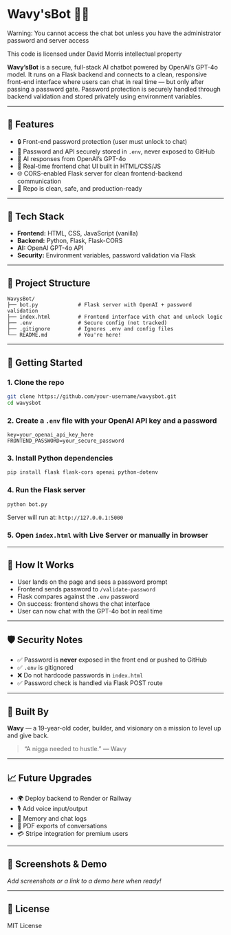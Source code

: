 # Wavy'sBot 🌊🤖
Warning: You cannot access the chat bot unless you have the administrator password and server access 


This code is licensed under David Morris intellectual property


**Wavy’sBot** is a secure, full-stack AI chatbot powered by OpenAI’s GPT-4o model. It runs on a Flask backend and connects to a clean, responsive front-end interface where users can chat in real time — but only after passing a password gate. Password protection is securely handled through backend validation and stored privately using environment variables.

---

## 🔐 Features

- 🔒 Front-end password protection (user must unlock to chat)
- 🔐 Password and API securely stored in `.env`, never exposed to GitHub
- 🤖 AI responses from OpenAI’s GPT-4o
- 💬 Real-time frontend chat UI built in HTML/CSS/JS
- 🌐 CORS-enabled Flask server for clean frontend-backend communication
- 🧼 Repo is clean, safe, and production-ready

---

## 🧠 Tech Stack

- **Frontend:** HTML, CSS, JavaScript (vanilla)
- **Backend:** Python, Flask, Flask-CORS
- **AI:** OpenAI GPT-4o API
- **Security:** Environment variables, password validation via Flask

---

## 📂 Project Structure

```
WavysBot/
├── bot.py             # Flask server with OpenAI + password validation
├── index.html         # Frontend interface with chat and unlock logic
├── .env               # Secure config (not tracked)
├── .gitignore         # Ignores .env and config files
└── README.md          # You're here!
```

---

## 🚀 Getting Started

### 1. Clone the repo
```bash
git clone https://github.com/your-username/wavysbot.git
cd wavysbot
```

### 2. Create a `.env` file with your OpenAI API key and a password
```
key=your_openai_api_key_here
FRONTEND_PASSWORD=your_secure_password
```

### 3. Install Python dependencies
```bash
pip install flask flask-cors openai python-dotenv
```

### 4. Run the Flask server
```bash
python bot.py
```
Server will run at: `http://127.0.0.1:5000`

### 5. Open `index.html` with Live Server or manually in browser

---

## 🧪 How It Works
- User lands on the page and sees a password prompt
- Frontend sends password to `/validate-password`
- Flask compares against the `.env` password
- On success: frontend shows the chat interface
- User can now chat with the GPT-4o bot in real time

---

## 🛡 Security Notes

- ✅ Password is **never** exposed in the front end or pushed to GitHub
- ✅ `.env` is gitignored
- ❌ Do not hardcode passwords in `index.html`
- ✅ Password check is handled via Flask POST route

---

## 🧠 Built By

**Wavy** — a 19-year-old coder, builder, and visionary on a mission to level up and give back.

> “A nigga needed to hustle.” — Wavy

---

## 📈 Future Upgrades

- 🌍 Deploy backend to Render or Railway
- 🎙 Add voice input/output
- 🧠 Memory and chat logs
- 🧾 PDF exports of conversations
- 💳 Stripe integration for premium users

---

## 📸 Screenshots & Demo
_Add screenshots or a link to a demo here when ready!_

---

## 📜 License
MIT License

